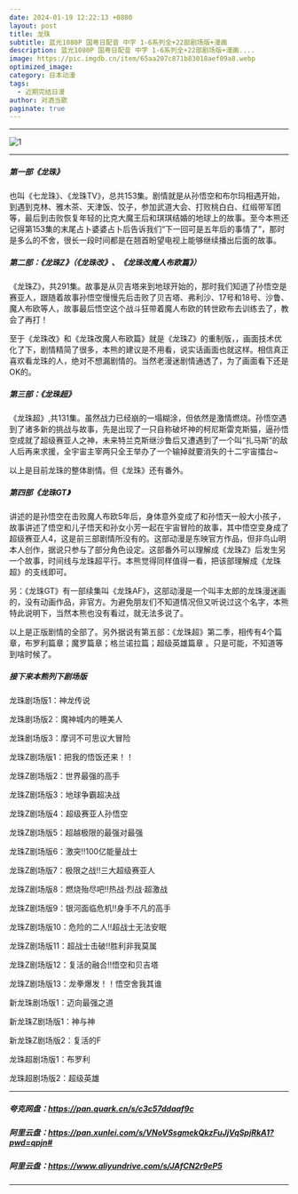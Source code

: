 ```yaml
---
date: 2024-01-19 12:22:13 +0800
layout: post
title: 龙珠
subtitle: 蓝光1080P 国粤日配音 中字 1-6系列全+22部剧场版+漫画
description: 蓝光1080P 国粤日配音 中字 1-6系列全+22部剧场版+漫画....
image: https://pic.imgdb.cn/item/65aa207c871b83018aef09a8.webp
optimized_image: 
category: 日本动漫
tags:
  - 近期完结日漫
author: 对酒当歌
paginate: true
---
```


---

![1](https://pic.imgdb.cn/item/65aa209e871b83018aef851e.png)

---

##### 第一部《龙珠》

也叫《七龙珠》、《龙珠TV》，总共153集。剧情就是从孙悟空和布尔玛相遇开始，到遇到克林、雅木茶、天津饭、饺子，参加武道大会、打败桃白白、红缎带军团等，最后到击败恢复年轻的比克大魔王后和琪琪结婚的地球上的故事。至今本熊还记得第153集的末尾占卜婆婆占卜后告诉我们“下一回可是五年后的事情了”，那时是多么的不舍，很长一段时间都是在翘首盼望电视上能够继续播出后面的故事。

##### 第二部：《龙珠Z》（《龙珠改》、《龙珠改魔人布欧篇》）

《龙珠Z》，共291集。故事是从贝吉塔来到地球开始的，那时我们知道了孙悟空是赛亚人，跟随着故事孙悟空慢慢先后击败了贝吉塔、弗利沙、17号和18号、沙鲁、魔人布欧等人，故事最后悟空这个战斗狂带着魔人布欧的转世欧布去训练去了，教会了再打！

至于《龙珠改》和《龙珠改魔人布欧篇》就是《龙珠Z》的重制版，，画面技术优化了下，剧情精简了很多，本熊的建议是不用看，说实话画面也就这样。相信真正喜欢看龙珠的人，绝对不想漏剧情的。当然老漫迷剧情通透了，为了画面看下还是OK的。

##### 第三部：《龙珠超》

《龙珠超》,共131集。虽然战力已经崩的一塌糊涂，但依然是激情燃烧。孙悟空遇到了诸多新的挑战与故事，先是出现了一只自称破坏神的柯尼斯雷克斯猫，逼孙悟空成就了超级赛亚人之神，未来特兰克斯继沙鲁后又遭遇到了一个叫“扎马斯”的敌人后再来求援，全宇宙主宰两只全王举办了一个输掉就要消失的十二宇宙擂台~

以上是目前龙珠的整体剧情。但《龙珠》还有番外。

##### 第四部《龙珠GT》

讲述的是孙悟空在击败魔人布欧5年后，身体意外变成了和孙悟天一般大小孩子，故事讲述了悟空和儿子悟天和孙女小芳一起在宇宙冒险的故事，其中悟空变身成了超级赛亚人4，这是前三部剧情所没有的。这部动漫是东映官方作品，但非鸟山明本人创作，据说只参与了部分角色设定。这部番外可以理解成《龙珠Z》后发生另一个故事，时间线与龙珠超平行。本熊觉得同样值得一看，把该部理解成《龙珠超》的支线即可。

另：《龙珠GT》有一部续集叫《龙珠AF》，这部动漫是一个叫丰太郎的龙珠漫迷画的，没有动画作品，非官方。为避免朋友们不知道情况但又听说过这个名字，本熊特此说明下，当然本熊也没有看过，就无法多说了。

以上是正版剧情的全部了。另外据说有第五部：《龙珠超》第二季，相传有4个篇章，布罗利篇章；魔罗篇章；格兰诺拉篇；超级英雄篇章 。只是可能，不知道等到啥时候了。

##### 接下来本熊列下剧场版

龙珠剧场版1：神龙传说

龙珠剧场版2：魔神城内的睡美人

龙珠剧场版3：摩诃不可思议大冒险

龙珠Z剧场版1：把我的悟饭还来！！

龙珠Z剧场版2：世界最强的高手

龙珠Z剧场版3：地球争霸超决战

龙珠Z剧场版4：超级赛亚人孙悟空

龙珠Z剧场版5：超越极限的最强对最强

龙珠Z剧场版6：激突!!100亿能量战士

龙珠Z剧场版7：极限之战!!三大超级赛亚人

龙珠Z剧场版8：燃烧殆尽吧!!热战·烈战·超激战

龙珠Z剧场版9：银河面临危机!!身手不凡的高手

龙珠Z剧场版10：危险的二人!!超战士无法安眠

龙珠Z剧场版11：超战士击破!!胜利非我莫属

龙珠Z剧场版12：复活的融合!!悟空和贝吉塔

龙珠Z剧场版13：龙拳爆发！！悟空舍我其谁

新龙珠剧场版1：迈向最强之道

新龙珠Z剧场版1：神与神

新龙珠Z剧场版2：复活的F

龙珠超剧场版1：布罗利

龙珠超剧场版2：超级英雄

---

##### 夸克网盘：<https://pan.quark.cn/s/c3c57ddaaf9c>

##### 阿里云盘：<https://pan.xunlei.com/s/VNoVSsgmekQkzFuJjVqSpjRkA1?pwd=qpjn#>

##### 阿里云盘：<https://www.aliyundrive.com/s/JAfCN2r9eP5>

---
